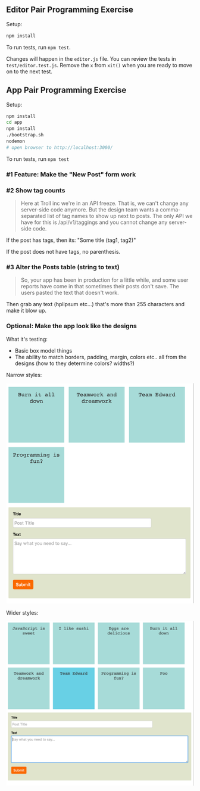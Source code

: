 
## Editor Pair Programming Exercise

Setup:

```sh
npm install
```

To run tests, run `npm test`.

Changes will happen in the `editor.js` file. You can review the tests in `test/editor.test.js`. Remove the `x` from `xit()` when you are ready to move on to the next test.


## App Pair Programming Exercise

Setup:

```sh
npm install
cd app
npm install
./bootstrap.sh
nodemon
# open browser to http://localhost:3000/
```

To run tests, run `npm test`

### #1 Feature: Make the "New Post" form work


### #2 Show tag counts

> Here at Troll inc we're in an API freeze.  That is, we can't change any server-side code anymore.  But the design team wants a comma-separated list of tag names to show up next to posts.  The only API we have for this is /api/v1/taggings and you cannot change any server-side code.

If the post has tags, then its: "Some title (tag1, tag2)"

If the post does not have tags, no parenthesis.

### #3 Alter the Posts table (string to text)

> So, your app has been in production for a little while, and some user reports have come in that sometimes their posts don't save.  The users pasted the text that doesn't work.

Then grab any text (hplipsum etc...) that's more than 255 characters and make it blow up.


### Optional: Make the app look like the designs

What it's testing:

- Basic box model things
- The ability to match borders, padding, margin, colors etc.. all from the designs (how to they determine colors?  widths?)

Narrow styles:

![](app/wireframes/style-narrow.png)

Wider styles:

![](app/wireframes/style-wide.png)

